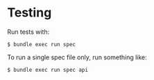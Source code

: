 Testing
==================================================

Run tests with:

    $ bundle exec run spec

To run a single spec file only, run something like:

    $ bundle exec run spec api


